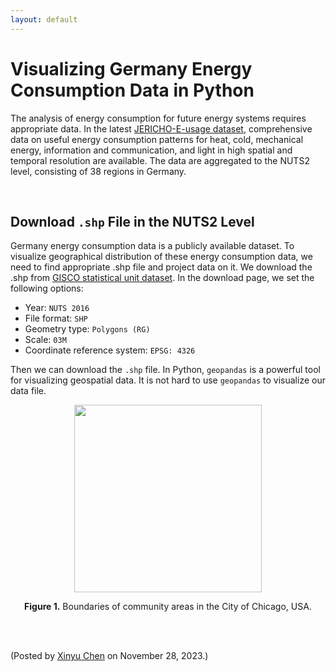 ```yaml
---
layout: default
---
```


# Visualizing Germany Energy Consumption Data in Python

The analysis of energy consumption for future energy systems requires appropriate data. In the latest [JERICHO-E-usage dataset](https://www.nature.com/articles/s41597-021-00907-w), comprehensive data on useful energy consumption patterns for heat, cold, mechanical energy, information and communication, and light in high spatial and temporal resolution are available. The data are aggregated to the NUTS2 level, consisting of 38 regions in Germany.

<br>

## Download `.shp` File in the NUTS2 Level

Germany energy consumption data is a publicly available dataset. To visualize geographical distribution of these energy consumption data, we need to find appropriate .shp file and project data on it. We download the .shp from [GISCO statistical unit dataset](https://ec.europa.eu/eurostat/web/gisco/geodata/reference-data/administrative-units-statistical-units/nuts). In the download page, we set the following options:

- Year: `NUTS 2016`
- File format: `SHP`
- Geometry type: `Polygons (RG)`
- Scale: `03M`
- Coordinate reference system: `EPSG: 4326`

Then we can download the `.shp` file. In Python, `geopandas` is a powerful tool for visualizing geospatial data. It is not hard to use `geopandas` to visualize our data file.


<p align="center">
<img align="middle" src="https://spatiotemporal-data.github.io/images/boundaries_community_areas_chicago.png" width="300" />
</p>

<p align = "center">
<b>Figure 1.</b> Boundaries of community areas in the City of Chicago, USA.
</p>

<br>


<br>
<p align="left">(Posted by <a href="https://xinychen.github.io/">Xinyu Chen</a> on November 28, 2023.)</p>
